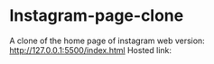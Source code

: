 # Instagram-page-clone
A clone of the home page of instagram web version: http://127.0.0.1:5500/index.html
Hosted link: 
